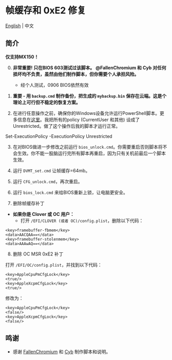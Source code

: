 # 帧缓存和 0xE2 修复

[English](README.md) | 中文

## 简介

<b>仅支持MX150！</b>

0. <b>非常重要! 只在BIOS 603测试过该脚本。 @FallenChromium 和 Cyb 对任何损坏均不负责，虽然由他们制作脚本，但你需要个人承担风险。</b>
    - 经个人测试，0906 BIOS依然有效

1. <b>重要 - 用 `backup.cmd` 制作备份，把生成的 `mybackup.bin` 保存在云端。这是个理论上可行但不稳定的恢复方案。</b>

2. 在进行任意操作之前，确保你的Windows设备允许运行PowerShell脚本。更多信息在[这里](https://docs.microsoft.com/en-us/powershell/module/microsoft.powershell.security/set-executionpolicy?view=powershell-6)。我把所有的policy (CurrentUser 和其他) 设成了Unrestricted。做了这个操作后我的脚本才运行正常。

Set-ExecutionPolicy -ExecutionPolicy Unrestricted

3. 在对BIOS做进一步修改之前运行 `bios_unlock.cmd`。你需要重启否则脚本将不会生效。你不能一股脑运行完所有脚本再重启，因为只有关机前最后一个脚本生效。

4. 运行 `DVMT_set.cmd` 让帧缓存=64mb。

5. 运行 `CFG_unlock.cmd`，再次重启。

6. 运行 `bios_lock.cmd` 来给BIOS重新上锁，让电脑更安全。

7. 删除帧缓存补丁

- <b>如果你是 Clover 或 OC 用户：</b>
  - 打开 `/EFI/CLOVER (或者 OC)/config.plist`，删除以下代码：
```
<key>framebuffer-fbmem</key>
<data>AACQAA==</data>
<key>framebuffer-stolenmem</key>
<data>AAAwAQ==</data>
```

8. 删除 OC MSR 0xE2 补丁

打开 `/EFI/OC/config.plist`，并找到以下代码：
```
<key>AppleCpuPmCfgLock</key>
<true/>
<key>AppleXcpmCfgLock</key>
<true/>
```
修改为：
```
<key>AppleCpuPmCfgLock</key>
<false/>
<key>AppleXcpmCfgLock</key>
<false/>
```


## 鸣谢

- 感谢 [FallenChromium](https://github.com/FallenChromium) 和 [Cyb](http://4pda.ru/forum/index.php?showuser=914121) 制作脚本和说明。
